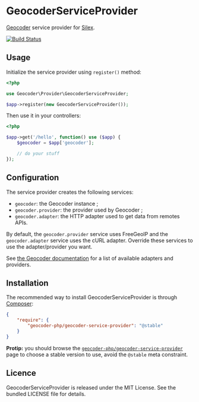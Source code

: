 GeocoderServiceProvider
=======================

[Geocoder](http://geocoder-php.org/Geocoder/) service provider for
[Silex](http://silex.sensiolabs.org/).

[![Build
Status](https://travis-ci.org/geocoder-php/GeocoderServiceProvider.png)](https://travis-ci.org/geocoder-php/GeocoderServiceProvider)


## Usage

Initialize the service provider using `register()` method:

```php
<?php

use Geocoder\Provider\GeocoderServiceProvider;

$app->register(new GeocoderServiceProvider());
```

Then use it in your controllers:

```php
<?php

$app->get('/hello', function() use ($app) {
    $geocoder = $app['geocoder'];

    // do your stuff
});
```


## Configuration

The service provider creates the following services:

  * `geocoder`: the Geocoder instance ;
  * `geocoder.provider`: the provider used by Geocoder ;
  * `geocoder.adapter`: the HTTP adapter used to get data from remotes APIs.

By default, the `geocoder.provider` service uses FreeGeoIP and the
`geocoder.adapter` service uses the cURL adapter. Override these services to use
the adapter/provider you want.

See [the Geocoder documentation](http://geocoder-php.org/Geocoder/) for a list
of available adapters and providers.


## Installation

The recommended way to install GeocoderServiceProvider is through
[Composer](http://getcomposer.org/):

``` json
{
    "require": {
        "geocoder-php/geocoder-service-provider": "@stable"
    }
}
```

**Protip:** you should browse the
[`geocoder-php/geocoder-service-provider`](https://packagist.org/packages/geocoder-php/geocoder-service-provider)
page to choose a stable version to use, avoid the `@stable` meta constraint.


## Licence

GeocoderServiceProvider is released under the MIT License. See the bundled
LICENSE file for details.
